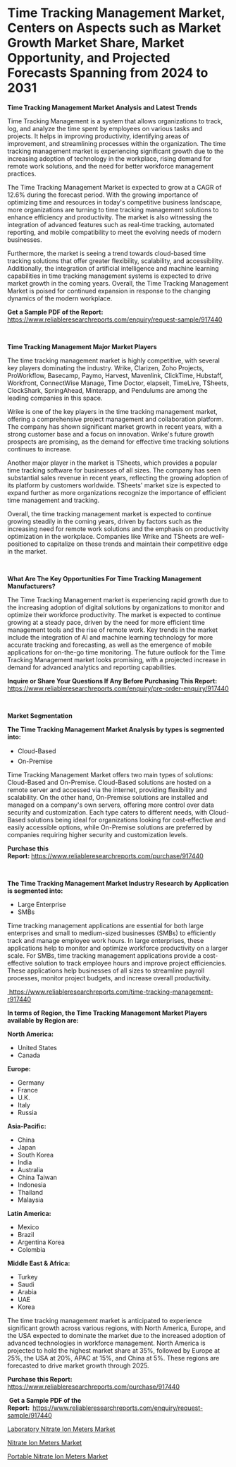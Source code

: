 <p><h1>Time Tracking Management Market, Centers on Aspects such as Market Growth Market Share, Market Opportunity, and Projected Forecasts Spanning from 2024 to 2031</h1></p><p><strong>Time Tracking Management Market Analysis and Latest Trends</strong></p>
<p><p>Time Tracking Management is a system that allows organizations to track, log, and analyze the time spent by employees on various tasks and projects. It helps in improving productivity, identifying areas of improvement, and streamlining processes within the organization. The time tracking management market is experiencing significant growth due to the increasing adoption of technology in the workplace, rising demand for remote work solutions, and the need for better workforce management practices.</p><p>The Time Tracking Management Market is expected to grow at a CAGR of 12.6% during the forecast period. With the growing importance of optimizing time and resources in today's competitive business landscape, more organizations are turning to time tracking management solutions to enhance efficiency and productivity. The market is also witnessing the integration of advanced features such as real-time tracking, automated reporting, and mobile compatibility to meet the evolving needs of modern businesses.</p><p>Furthermore, the market is seeing a trend towards cloud-based time tracking solutions that offer greater flexibility, scalability, and accessibility. Additionally, the integration of artificial intelligence and machine learning capabilities in time tracking management systems is expected to drive market growth in the coming years. Overall, the Time Tracking Management Market is poised for continued expansion in response to the changing dynamics of the modern workplace.</p></p>
<p><strong>Get a Sample PDF of the Report:&nbsp;</strong> <a href="https://www.reliableresearchreports.com/enquiry/request-sample/917440">https://www.reliableresearchreports.com/enquiry/request-sample/917440</a></p>
<p>&nbsp;</p>
<p><strong>Time Tracking Management Major Market Players</strong></p>
<p><p>The time tracking management market is highly competitive, with several key players dominating the industry. Wrike, Clarizen, Zoho Projects, ProWorkflow, Basecamp, Paymo, Harvest, Mavenlink, ClickTime, Hubstaff, Workfront, ConnectWise Manage, Time Doctor, elapseit, TimeLive, TSheets, ClockShark, SpringAhead, Minterapp, and Pendulums are among the leading companies in this space.</p><p>Wrike is one of the key players in the time tracking management market, offering a comprehensive project management and collaboration platform. The company has shown significant market growth in recent years, with a strong customer base and a focus on innovation. Wrike's future growth prospects are promising, as the demand for effective time tracking solutions continues to increase.</p><p>Another major player in the market is TSheets, which provides a popular time tracking software for businesses of all sizes. The company has seen substantial sales revenue in recent years, reflecting the growing adoption of its platform by customers worldwide. TSheets' market size is expected to expand further as more organizations recognize the importance of efficient time management and tracking.</p><p>Overall, the time tracking management market is expected to continue growing steadily in the coming years, driven by factors such as the increasing need for remote work solutions and the emphasis on productivity optimization in the workplace. Companies like Wrike and TSheets are well-positioned to capitalize on these trends and maintain their competitive edge in the market.</p></p>
<p>&nbsp;</p>
<p><strong>What Are The Key Opportunities For Time Tracking Management Manufacturers?</strong></p>
<p><p>The Time Tracking Management market is experiencing rapid growth due to the increasing adoption of digital solutions by organizations to monitor and optimize their workforce productivity. The market is expected to continue growing at a steady pace, driven by the need for more efficient time management tools and the rise of remote work. Key trends in the market include the integration of AI and machine learning technology for more accurate tracking and forecasting, as well as the emergence of mobile applications for on-the-go time monitoring. The future outlook for the Time Tracking Management market looks promising, with a projected increase in demand for advanced analytics and reporting capabilities.</p></p>
<p><strong>Inquire or Share Your Questions If Any Before Purchasing This Report:</strong> <a href="https://www.reliableresearchreports.com/enquiry/pre-order-enquiry/917440">https://www.reliableresearchreports.com/enquiry/pre-order-enquiry/917440</a></p>
<p>&nbsp;</p>
<p><strong>Market Segmentation</strong></p>
<p><strong>The Time Tracking Management Market Analysis by types is segmented into:</strong></p>
<p><ul><li>Cloud-Based</li><li>On-Premise</li></ul></p>
<p><p>Time Tracking Management Market offers two main types of solutions: Cloud-Based and On-Premise. Cloud-Based solutions are hosted on a remote server and accessed via the internet, providing flexibility and scalability. On the other hand, On-Premise solutions are installed and managed on a company's own servers, offering more control over data security and customization. Each type caters to different needs, with Cloud-Based solutions being ideal for organizations looking for cost-effective and easily accessible options, while On-Premise solutions are preferred by companies requiring higher security and customization levels.</p></p>
<p><strong>Purchase this Report:&nbsp;</strong><a href="https://www.reliableresearchreports.com/purchase/917440">https://www.reliableresearchreports.com/purchase/917440</a></p>
<p>&nbsp;</p>
<p><strong>The Time Tracking Management Market Industry Research by Application is segmented into:</strong></p>
<p><ul><li>Large Enterprise</li><li>SMBs</li></ul></p>
<p><p>Time tracking management applications are essential for both large enterprises and small to medium-sized businesses (SMBs) to efficiently track and manage employee work hours. In large enterprises, these applications help to monitor and optimize workforce productivity on a larger scale. For SMBs, time tracking management applications provide a cost-effective solution to track employee hours and improve project efficiencies. These applications help businesses of all sizes to streamline payroll processes, monitor project budgets, and increase overall productivity.</p></p>
<p><a href="https://www.reliableresearchreports.com/time-tracking-management-r917440">&nbsp;https://www.reliableresearchreports.com/time-tracking-management-r917440</a></p>
<p><strong>In terms of Region, the Time Tracking Management Market Players available by Region are:</strong></p>
<p>
    <p> <strong> North America: </strong>
        <ul>
            <li>United States</li>
            <li>Canada</li>
        </ul>
        </p> 
    <p> <strong> Europe: </strong>
        <ul>
            <li>Germany</li>
            <li>France</li>
            <li>U.K.</li>
            <li>Italy</li>
            <li>Russia</li>
        </ul>
        </p> 
    <p> <strong> Asia-Pacific: </strong>
        <ul>
            <li>China</li>
            <li>Japan</li>
            <li>South Korea</li>
            <li>India</li>
            <li>Australia</li>
            <li>China Taiwan</li>
            <li>Indonesia</li>
            <li>Thailand</li>
            <li>Malaysia</li>
        </ul>
        </p> 
    <p> <strong> Latin America: </strong>
        <ul>
            <li>Mexico</li>
            <li>Brazil</li>
            <li>Argentina Korea</li>
            <li>Colombia</li>
        </ul>
        </p> 
    <p> <strong> Middle East & Africa: </strong>
        <ul>
            <li>Turkey</li>
            <li>Saudi</li>
            <li>Arabia</li>
            <li>UAE</li>
            <li>Korea</li>
        </ul>
    </p>
    </p>
<p><p>The time tracking management market is anticipated to experience significant growth across various regions, with North America, Europe, and the USA expected to dominate the market due to the increased adoption of advanced technologies in workforce management. North America is projected to hold the highest market share at 35%, followed by Europe at 25%, the USA at 20%, APAC at 15%, and China at 5%. These regions are forecasted to drive market growth through 2025.</p></p>
<p><strong>Purchase this Report: </strong><a href="https://www.reliableresearchreports.com/purchase/917440">https://www.reliableresearchreports.com/purchase/917440</a></p>
<p>&nbsp;<strong>Get a Sample PDF of the Report:&nbsp;&nbsp;</strong><a href="https://www.reliableresearchreports.com/enquiry/request-sample/917440">https://www.reliableresearchreports.com/enquiry/request-sample/917440</a></p>
<p><strong></strong></p>
<p><p><a href="https://github.com/LitzyGulgowski2023/Market-Research-Report-List-1/blob/main/laboratory-nitrate-ion-meters-market.md">Laboratory Nitrate Ion Meters Market</a></p><p><a href="https://github.com/shotows/Market-Research-Report-List-3/blob/main/nitrate-ion-meters-market.md">Nitrate Ion Meters Market</a></p><p><a href="https://github.com/Sinjinluong3e0awx2m195k76/Market-Research-Report-List-3/blob/main/portable-nitrate-ion-meters-market.md">Portable Nitrate Ion Meters Market</a></p></p>